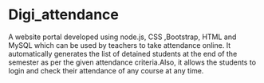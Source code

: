 # Digi_attendance

A  website portal developed using node.js, CSS ,Bootstrap, HTML and MySQL  which can be used  by teachers to take attendance online. It automatically generates the list of detained students at the end of the semester as per the given attendance criteria.Also, it allows the students to login and check their attendance of any course at any time.
